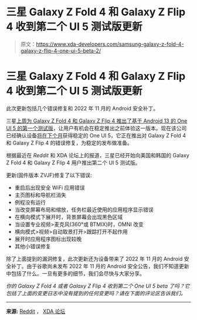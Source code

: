 # 三星 Galaxy Z Fold 4 和 Galaxy Z Flip 4 收到第二个 UI 5 测试版更新

> 原文：<https://www.xda-developers.com/samsung-galaxy-z-fold-4-galaxy-z-flip-4-one-ui-5-beta-2/>

# 三星 Galaxy Z Fold 4 和 Galaxy Z Flip 4 收到第二个 UI 5 测试版更新

此次更新包括几个错误修复和 2022 年 11 月的 Android 安全补丁。

三星[上周为 Galaxy Z Fold 4 和 Galaxy Z Flip 4 推出了基于 Android 13 的 One UI 5 的第一个测试版](https://www.xda-developers.com/samsung-one-ui-5-beta-galaxy-z-fold-4-galaxy-z-flip-4/)，让用户有机会在稳定推出之前体验这一版本。现在该公司已经确认设备[将在下个月](https://www.xda-developers.com/samsung-one-ui-5-android-13-release-timeline/)获得稳定的 One UI 5，它正在推出对 Galaxy Z Fold 4 和 Galaxy Z Flip 4 的错误修复，为稳定的发布做准备。

根据最近在 *Reddit* 和 XDA 论坛上的报道，三星已经开始向美国和韩国的 Galaxy Z Fold 4 和 Galaxy Z Flip 4 用户推出第二个 UI 5 测试版。

更新(固件版本 ZVJF)修复了以下错误:

*   重启后出现安全 WiFi 应用错误
*   主页图标和导航栏消失
*   例程没有运行
*   当改变屏幕布局和缩放，任务栏最近使用的应用程序显示错误
*   在横向模式下展开时，背景屏幕会出现黑色区域
*   当设置专业视频>麦克风(360°或 BTMIX)时，OMNI 改变
*   横向模式>视频>自动取景打开>跟踪打开不起作用
*   展开时应用程序图标出现较晚
*   其他小错误修复

除了上面提到的漏洞修复，此次更新还为设备带来了 2022 年 11 月的 Android 安全补丁。由于谷歌尚未发布 2022 年 11 月的 Android 安全公告，我们不知道更新中包括了什么。一旦有更多的细节，我们会尽快与大家分享。

*你的 Galaxy Z Fold 4 或者 Galaxy Z Flip 4 收到第二个 One UI 5 beta 了吗？它包括了上面的变更日志中没有提到的任何变更吗？请在下面的评论区告诉我们。*

* * *

**来源:** [Reddit](https://www.reddit.com/r/galaxyzflip/comments/ydt0d1/new_software_update_for_one_ui_50_beta_us_unlocked/) ， [XDA 论坛](https://forum.xda-developers.com/t/download-link-for-one-ui-5-beta-1-2-android-13.4507393/page-7#post-87631285)